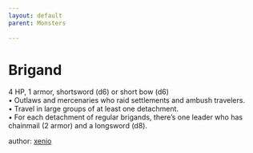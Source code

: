 ```yaml
---
layout: default
parent: Monsters
  
---
```

# Brigand
4 HP, 1 armor, shortsword (d6) or short bow (d6)  
• Outlaws and mercenaries who raid settlements and ambush travelers.  
• Travel in large groups of at least one detachment.  
• For each detachment of regular brigands, there’s one leader who has chainmail (2 armor) and a longsword (d8).  

author: [xenio](https://xenioinabottle.blogspot.com/2021/02/classic-monsters-for-cairnito-part-1.html)
